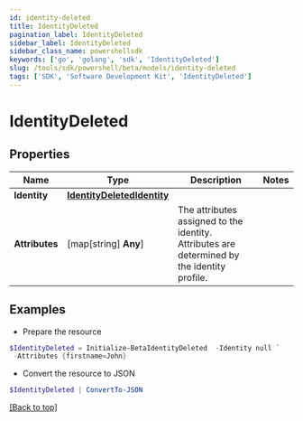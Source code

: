```yaml
---
id: identity-deleted
title: IdentityDeleted
pagination_label: IdentityDeleted
sidebar_label: IdentityDeleted
sidebar_class_name: powershellsdk
keywords: ['go', 'golang', 'sdk', 'IdentityDeleted'] 
slug: /tools/sdk/powershell/beta/models/identity-deleted
tags: ['SDK', 'Software Development Kit', 'IdentityDeleted']
---
```



# IdentityDeleted

## Properties

Name | Type | Description | Notes
------------ | ------------- | ------------- | -------------
**Identity** |  [**IdentityDeletedIdentity**](identity-deleted-identity) |  | 
**Attributes** |  [map[string] **Any**] | The attributes assigned to the identity. Attributes are determined by the identity profile. | 

## Examples

- Prepare the resource
```powershell
$IdentityDeleted = Initialize-BetaIdentityDeleted  -Identity null `
 -Attributes {firstname=John}
```

- Convert the resource to JSON
```powershell
$IdentityDeleted | ConvertTo-JSON
```


[[Back to top]](#) 

